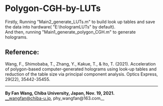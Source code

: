 # Polygon-CGH-by-LUTs
Firstly, Running "Main2_generate_LUTs.m" to build look up tables and save the data into hardware( "E:\hologramLUTs\" by default).  
And then, running "Main1_generate_polygon_CGH.m" to generate holograms.  

## Reference:   
Wang, F., Shimobaba, T., Zhang, Y., Kakue, T., & Ito, T. (2021). Acceleration of polygon-based computer-generated holograms using look-up tables and reduction of the table size via principal component analysis. Optics Express, 29(22), 35442-35455.  

---  
__By Fan Wang, Chiba University, Japan, Nov. 19, 2021.__  
__wangfan@chiba-u.jp, phy_wangfan@163.com__
